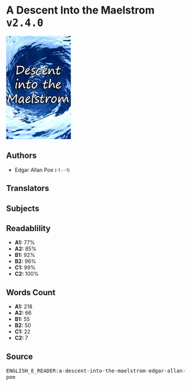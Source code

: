 # A Descent Into the Maelstrom <kbd>v2.4.0</kbd>

![](./cover.medium.jpg "")

## Authors


 - Edgar Allan Poe <small>(-1 - -1)</small>

## Translators



## Subjects



## Readablility


 - **A1:** 77%
 - **A2:** 85%
 - **B1:** 92%
 - **B2:** 96%
 - **C1:** 99%
 - **C2:** 100%

## Words Count


 - **A1:** 218
 - **A2:** 66
 - **B1:** 55
 - **B2:** 50
 - **C1:** 22
 - **C2:** 7

## Source


<kbd>ENGLISH_E_READER:a-descent-into-the-maelstrom-edgar-allan-poe</kbd>
